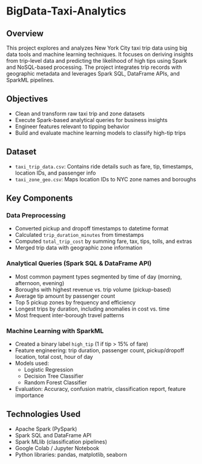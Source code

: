# BigData-Taxi-Analytics

## Overview
This project explores and analyzes New York City taxi trip data using big data tools and machine learning techniques. It focuses on deriving insights from trip-level data and predicting the likelihood of high tips using Spark and NoSQL-based processing. The project integrates trip records with geographic metadata and leverages Spark SQL, DataFrame APIs, and SparkML pipelines.

## Objectives
- Clean and transform raw taxi trip and zone datasets
- Execute Spark-based analytical queries for business insights
- Engineer features relevant to tipping behavior
- Build and evaluate machine learning models to classify high-tip trips

## Dataset
- `taxi_trip_data.csv`: Contains ride details such as fare, tip, timestamps, location IDs, and passenger info
- `taxi_zone_geo.csv`: Maps location IDs to NYC zone names and boroughs

## Key Components

### Data Preprocessing
- Converted pickup and dropoff timestamps to datetime format
- Calculated `trip_duration_minutes` from timestamps
- Computed `total_trip_cost` by summing fare, tax, tips, tolls, and extras
- Merged trip data with geographic zone information

### Analytical Queries (Spark SQL & DataFrame API)
- Most common payment types segmented by time of day (morning, afternoon, evening)
- Boroughs with highest revenue vs. trip volume (pickup-based)
- Average tip amount by passenger count
- Top 5 pickup zones by frequency and efficiency
- Longest trips by duration, including anomalies in cost vs. time
- Most frequent inter-borough travel patterns

### Machine Learning with SparkML
- Created a binary label `high_tip` (1 if tip > 15% of fare)
- Feature engineering: trip duration, passenger count, pickup/dropoff location, total cost, hour of day
- Models used:
  - Logistic Regression
  - Decision Tree Classifier
  - Random Forest Classifier
- Evaluation: Accuracy, confusion matrix, classification report, feature importance

## Technologies Used
- Apache Spark (PySpark)
- Spark SQL and DataFrame API
- Spark MLlib (classification pipelines)
- Google Colab / Jupyter Notebook
- Python libraries: pandas, matplotlib, seaborn

